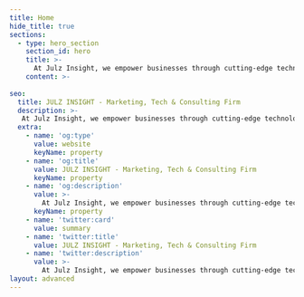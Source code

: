 ```yaml
---
title: Home
hide_title: true
sections:
  - type: hero_section
    section_id: hero
    title: >-
      At Julz Insight, we empower businesses through cutting-edge technology, innovative marketing, strategic consulting, and digital transformation, ushering them into a future of boundless possibilities.
    content: >- 
    
seo:
  title: JULZ INSIGHT - Marketing, Tech & Consulting Firm
  description: >-
   At Julz Insight, we empower businesses through cutting-edge technology, innovative marketing, strategic consulting, and digital transformation, ushering them into a future of boundless possibilities..
  extra:
    - name: 'og:type'
      value: website
      keyName: property
    - name: 'og:title'
      value: JULZ INSIGHT - Marketing, Tech & Consulting Firm
      keyName: property
    - name: 'og:description'
      value: >-
        At Julz Insight, we empower businesses through cutting-edge technology, innovative marketing, strategic consulting, and digital transformation, ushering them into a future of boundless possibilities.
      keyName: property
    - name: 'twitter:card'
      value: summary
    - name: 'twitter:title'
      value: JULZ INSIGHT - Marketing, Tech & Consulting Firm
    - name: 'twitter:description'
      value: >-
        At Julz Insight, we empower businesses through cutting-edge technology, innovative marketing, strategic consulting, and digital transformation, ushering them into a future of boundless possibilities.
layout: advanced
---
```

